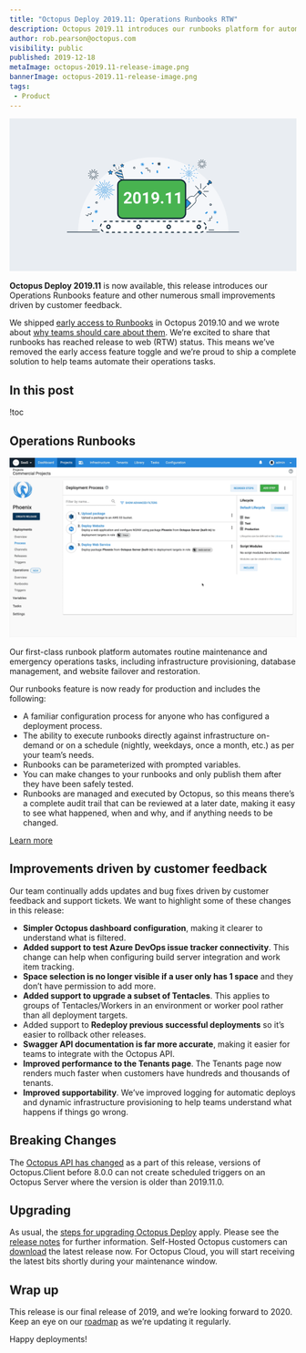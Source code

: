 ```yaml
---
title: "Octopus Deploy 2019.11: Operations Runbooks RTW"
description: Octopus 2019.11 introduces our runbooks platform for automating operations tasks with support for scheduling, permissions, parameterized runs and more.
author: rob.pearson@octopus.com
visibility: public
published: 2019-12-18
metaImage: octopus-2019.11-release-image.png
bannerImage: octopus-2019.11-release-image.png
tags:
 - Product
---
```


![Octopus Deploy 2019.11 is now available](octopus-2019.11-release-image.png)

**Octopus Deploy 2019.11** is now available, this release introduces our Operations Runbooks feature and other numerous small improvements driven by customer feedback. 

We shipped [early access to Runbooks](/blog/2019-10/octopus-release-2019.10/index.md) in Octopus 2019.10 and we wrote about [why teams should care about them](/blog/2019-10/operations-runbooks/index.md). We’re excited to share that runbooks has reached release to web (RTW) status. This means we’ve removed the early access feature toggle and we’re proud to ship a complete solution to help teams automate their operations tasks.

<h2>In this post</h2>

!toc

## Operations Runbooks

![Operations Runbooks in an Octopus Project](operations-runbooks.gif "width=800")

Our first-class runbook platform automates routine maintenance and emergency operations tasks, including infrastructure provisioning, database management, and website failover and restoration.

Our runbooks feature is now ready for production and includes the following:

* A familiar configuration process for anyone who has configured a deployment process.
* The ability to execute runbooks directly against infrastructure on-demand or on a schedule (nightly, weekdays, once a month, etc.) as per your team’s needs.
* Runbooks can be parameterized with prompted variables.
* You can make changes to your runbooks and only publish them after they have been safely tested.
* Runbooks are managed and executed by Octopus, so this means there’s a complete audit trail that can be reviewed at a later date, making it easy to see what happened, when and why, and if anything needs to be changed.

[Learn more](https://octopus.com/docs/deployment-process/operations-runbooks)

## Improvements driven by customer feedback

Our team continually adds updates and bug fixes driven by customer feedback and support tickets. We want to highlight some of these changes in this release:

* **Simpler Octopus dashboard configuration**, making it clearer to understand what is filtered.
* **Added support to test Azure DevOps issue tracker connectivity**. This change can help when configuring build server integration and work item tracking.
* **Space selection is no longer visible if a user only has 1 space** and they don’t have permission to add more.
* **Added support to upgrade a subset of Tentacles**. This applies to groups of Tentacles/Workers in an environment or worker pool rather than all deployment targets.
* Added support to **Redeploy previous successful deployments** so it’s easier to rollback other releases.
* **Swagger API documentation is far more accurate**, making it easier for teams to integrate with the Octopus API.
* **Improved performance to the Tenants page**. The Tenants page now renders much faster when customers have hundreds and thousands of tenants.
* **Improved supportability**. We’ve improved logging for automatic deploys and dynamic infrastructure provisioning to help teams understand what happens if things go wrong.

## Breaking Changes

The [Octopus API has changed](https://github.com/OctopusDeploy/Issues/issues/4925) as a part of this release, versions of Octopus.Client before 8.0.0 can not create scheduled triggers on an Octopus Server where the version is older than 2019.11.0.

## Upgrading

As usual, the [steps for upgrading Octopus Deploy](https://octopus.com/docs/administration/upgrading) apply. Please see the [release notes](https://octopus.com/downloads/compare?to=2019.11.0) for further information. Self-Hosted Octopus customers can [download](https://octopus.com/downloads/2019.11.0) the latest release now. For Octopus Cloud, you will start receiving the latest bits shortly during your maintenance window.

## Wrap up

This release is our final release of 2019, and we’re looking forward to 2020. Keep an eye on our [roadmap](https://octopus.com/roadmap) as we’re updating it regularly.

Happy deployments!
